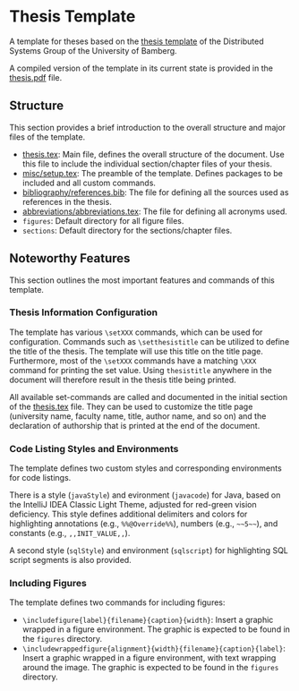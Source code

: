 # Thesis Template

A template for theses based on the [thesis template](https://github.com/uniba-dsg/dsg-templates/tree/master/dsg-thesis-en) of the Distributed Systems Group of the University of Bamberg.

A compiled version of the template in its current state is provided in the [thesis.pdf](thesis.pdf) file.

## Structure

This section provides a brief introduction to the overall structure and major files of the template.

- [thesis.tex](thesis.tex): Main file, defines the overall structure of the document. Use this file to include the individual section/chapter files of your thesis.
- [misc/setup.tex](misc/setup.tex): The preamble of the template. Defines packages to be included and all custom commands.
- [bibliography/references.bib](bibliography/references.bib): The file for defining all the sources used as references in the thesis.
- [abbreviations/abbreviations.tex](abbreviations/abbreviations.tex): The file for defining all acronyms used.
- `figures`: Default directory for all figure files.
- `sections`: Default directory for the sections/chapter files.

## Noteworthy Features

This section outlines the most important features and commands of this template.

### Thesis Information Configuration

The template has various `\setXXX` commands, which can be used for configuration. Commands such as `\setthesistitle` can be utilized to define the title of the thesis. The template will use this title on the title page. Furthermore, most of the `\setXXX` commands have a matching `\XXX` command for printing the set value. Using `thesistitle` anywhere in the document will therefore result in the thesis title being printed.

All available set-commands are called and documented in the initial section of the [thesis.tex](thesis.tex) file. They can be used to customize the title page (university name, faculty name, title, author name, and so on) and the declaration of authorship that is printed at the end of the document.

### Code Listing Styles and Environments

The template defines two custom styles and corresponding environments for code listings.

There is a style (`javaStyle`) and evironment (`javacode`) for Java, based on the IntelliJ IDEA Classic Light Theme, adjusted for red-green vision deficiency. This style defines additional delimiters and colors for highlighting annotations (e.g., `%%@Override%%`), numbers (e.g., `~~5~~`), and constants (e.g., `,,INIT_VALUE,,`).

A second style (`sqlStyle`) and environment (`sqlscript`) for highlighting SQL script segments is also provided.

### Including Figures

The template defines two commands for including figures:

- `\includefigure{label}{filename}{caption}{width}`: Insert a graphic wrapped in a figure environment. The graphic is expected to be found in the `figures` directory.
- `\includewrappedfigure{alignment}{width}{filename}{caption}{label}`: Insert a graphic wrapped in a figure environment, with text wrapping around the image. The graphic is expected to be found in the `figures` directory.
